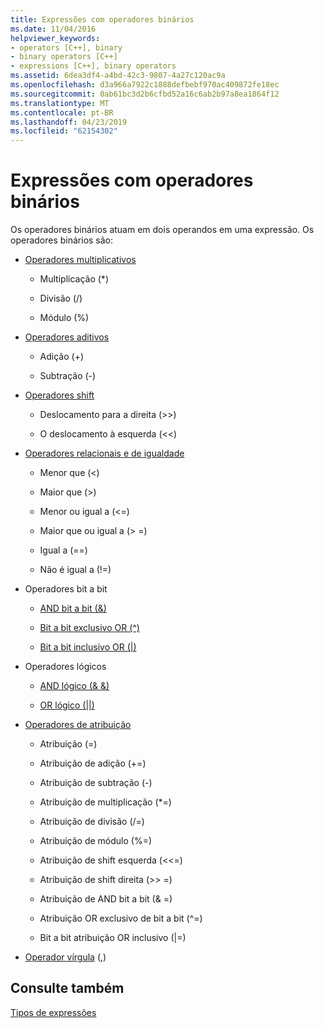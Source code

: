 ```yaml
---
title: Expressões com operadores binários
ms.date: 11/04/2016
helpviewer_keywords:
- operators [C++], binary
- binary operators [C++]
- expressions [C++], binary operators
ms.assetid: 6dea3df4-a4bd-42c3-9807-4a27c120ac9a
ms.openlocfilehash: d3a966a7922c1888defbebf970ac409872fe18ec
ms.sourcegitcommit: 0ab61bc3d2b6cfbd52a16c6ab2b97a8ea1864f12
ms.translationtype: MT
ms.contentlocale: pt-BR
ms.lasthandoff: 04/23/2019
ms.locfileid: "62154302"
---
```

# <a name="expressions-with-binary-operators"></a>Expressões com operadores binários

Os operadores binários atuam em dois operandos em uma expressão. Os operadores binários são:

- [Operadores multiplicativos](../cpp/multiplicative-operators-and-the-modulus-operator.md)

   - Multiplicação (*)

   - Divisão (/)

   - Módulo (%)

- [Operadores aditivos](../cpp/additive-operators-plus-and.md)

   - Adição (+)

   - Subtração (-)

- [Operadores shift](../cpp/left-shift-and-right-shift-operators-input-and-output.md)

   - Deslocamento para a direita (>>)

   - O deslocamento à esquerda (<<)

- [Operadores relacionais e de igualdade](../cpp/relational-operators-equal-and-equal.md)

   - Menor que (\<)

   - Maior que (>)

   - Menor ou igual a (\<=)

   - Maior que ou igual a (> =)

   - Igual a (==)

   - Não é igual a (!=)

- Operadores bit a bit

   - [AND bit a bit (&)](../cpp/bitwise-and-operator-amp.md)

   - [Bit a bit exclusivo OR (^)](../cpp/bitwise-exclusive-or-operator-hat.md)

   - [Bit a bit inclusivo OR (&#124;)](../cpp/bitwise-inclusive-or-operator-pipe.md)

- Operadores lógicos

   - [AND lógico (& &)](../cpp/logical-and-operator-amp-amp.md)

   - [OR lógico (&#124;&#124;)](../cpp/logical-or-operator-pipe-pipe.md)

- [Operadores de atribuição](../cpp/assignment-operators.md)

   - Atribuição (=)

   - Atribuição de adição (+=)

   - Atribuição de subtração (-)

   - Atribuição de multiplicação (*=)

   - Atribuição de divisão (/=)

   - Atribuição de módulo (%=)

   - Atribuição de shift esquerda (<\<=)

   - Atribuição de shift direita (>> =)

   - Atribuição de AND bit a bit (& =)

   - Atribuição OR exclusivo de bit a bit (^=)

   - Bit a bit atribuição OR inclusivo (&#124;=)

- [Operador vírgula](../cpp/comma-operator.md) (,)

## <a name="see-also"></a>Consulte também

[Tipos de expressões](../cpp/types-of-expressions.md)